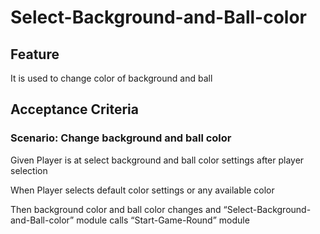 # Select-Background-and-Ball-color

## Feature

It is used to change color of background and ball

## Acceptance Criteria

### Scenario: Change background and ball color

Given Player is at select background and ball
color settings after player selection

When Player selects default color settings or any
available color

Then background color and ball color changes and
“Select-Background-and-Ball-color” module calls
“Start-Game-Round” module
